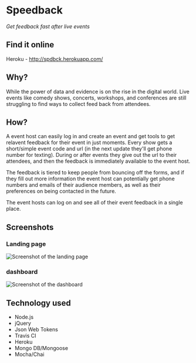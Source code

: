 # Speedback

_Get feedback fast after live events_

## Find it online

Heroku - http://spdbck.herokuapp.com/

## Why?

While the power of data and evidence is on the rise in the digital world. Live events like comedy shows, concerts, workshops, and conferences are still struggling to find ways to collect feed back from attendees.

## How?

A event host can easily log in and create an event and get tools to get relavent feedback for their event in just moments. Every show gets a short/simple event code and url (in the next update they'll get phone number for texting). During or after events they give out the url to their attendees, and then the feedback is immediately available to the event host.

The feedback is tiered to keep people from bouncing off the forms, and if they fill out more information the event host can potentially get phone numbers and emails of their audience members, as well as their preferences on being contacted in the future.

The event hosts can log on and see all of their event feedback in a single place.

## Screenshots

### Landing page

![Screenshot of the landing page](https://imgur.com/19S0wHO.jpg)

### dashboard

![Screenshot of the dashboard](https://imgur.com/dthcTDy.jpg)

## Technology used

- Node.js
- jQuery
- Json Web Tokens
- Travis CI
- Heroku
- Mongo DB/Mongoose
- Mocha/Chai
